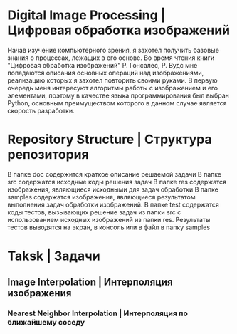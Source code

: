 # Digital Image Processing | Цифровая обработка изображений

Начав изучение компьютерного зрения, я захотел получить базовые знания о процессах, лежащих в его основе.
Во время чтения книги "Цифровая обработка изображений" Р. Гонсалес, Р. Вудс мне попадаются описания основных операций над изображениями, реализацию которых я захотел повторить своими руками.
В первую очередь меня интересуют алгоритмы работы с изображением и его элементами, поэтому в качестве языка программирования был выбран Python, основным преимуществом которого в данном случае является скорость разработки.

# Repository Structure | Структура репозитория

В папке doc содержится краткое описание решаемой задачи
В папке src содержатся исходные коды решения задач
В папке res содержатся изображения, являющиеся исходными для задач обработки
В папке samples содержатся изображения, являющиеся результатом выполнения задач обработки изображений.
В папке test содержатся коды тестов, вызывающих решение задач из папки src с использованием исходных изображений из папки res. Результаты тестов выводятся на экран, в консоль или в файл в папку samples

# Taksk | Задачи
## Image Interpolation | Интерполяция изображения
### Nearest Neighbor Interpolation | Интерполяция по ближайшему соседу